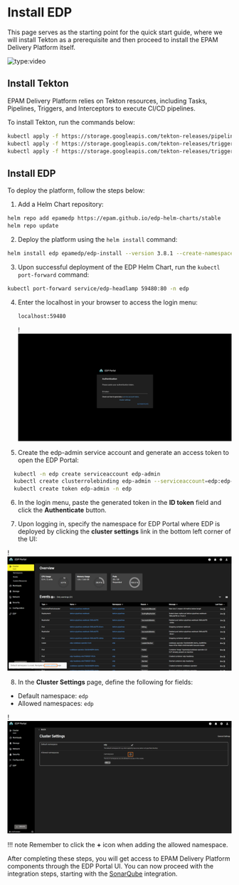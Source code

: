 # Install EDP

This page serves as the starting point for the quick start guide, where we will install Tekton as a prerequisite and then proceed to install the EPAM Delivery Platform itself.

![type:video](https://www.youtube.com/embed/ILlY4niCWeU)

## Install Tekton

EPAM Delivery Platform relies on Tekton resources, including Tasks, Pipelines, Triggers, and Interceptors to execute CI/CD pipelines.

To install Tekton, run the commands below:

  ```bash
  kubectl apply -f https://storage.googleapis.com/tekton-releases/pipeline/previous/v0.53.3/release.yaml
  kubectl apply -f https://storage.googleapis.com/tekton-releases/triggers/previous/v0.25.3/release.yaml
  kubectl apply -f https://storage.googleapis.com/tekton-releases/triggers/previous/v0.25.3/interceptors.yaml
  ```

## Install EDP

To deploy the platform, follow the steps below:

1. Add a Helm Chart repository:

  ```bash
  helm repo add epamedp https://epam.github.io/edp-helm-charts/stable
  helm repo update
  ```

2. Deploy the platform using the `helm install` command:

  ```bash
  helm install edp epamedp/edp-install --version 3.8.1 --create-namespace --atomic -n edp --set global.dnsWildCard=example.com
  ```

3. Upon successful deployment of the EDP Helm Chart, run the `kubectl port-forward` command:

  ```bash
  kubectl port-forward service/edp-headlamp 59480:80 -n edp
  ```

4. Enter the localhost in your browser to access the login menu:

    ```bash
    localhost:59480
    ```

    !![EDP Portal login menu](../assets/quick-start/edp_portal_login_menu.png "EDP Portal login menu")

5. Create the edp-admin service account and generate an access token to open the EDP Portal:

  ```bash
    kubectl -n edp create serviceaccount edp-admin
    kubectl create clusterrolebinding edp-admin --serviceaccount=edp:edp-admin --clusterrole=cluster-admin
    kubectl create token edp-admin -n edp
  ```

6. In the login menu, paste the generated token in the **ID token** field and click the **Authenticate** button.

7. Upon logging in, specify the namespace for EDP Portal where EDP is deployed by clicking the **cluster settings** link in the bottom left corner of the UI:

  !![Specify namespaces](../assets/quick-start/edp_portal_ui.png "Specify namespaces")

8. In the **Cluster Settings** page, define the following for fields:

  * Default namespace: `edp`<br>
  * Allowed namespaces: `edp`

  !![Cluster Settings menu](../assets/quick-start/cluster_settings.png "Cluster Settings menu")

!!! note
    Remember to click the **+** icon when adding the allowed namespace.

After completing these steps, you will get access to EPAM Delivery Platform components through the EDP Portal UI. You can now proceed with the integration steps, starting with the [SonarQube](integrate-sonarcloud.md) integration.
